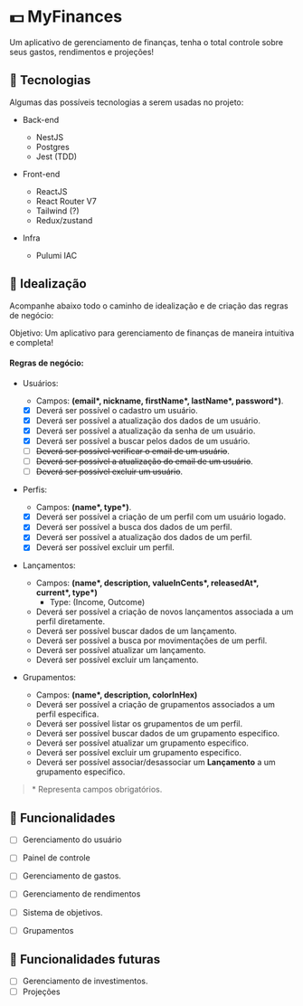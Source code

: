 # 💵 MyFinances

Um aplicativo de gerenciamento de finanças, tenha o total controle sobre seus gastos, rendimentos e projeções!

## 🎯 Tecnologias

Algumas das possíveis tecnologias a serem usadas no projeto:

- Back-end

  - NestJS
  - Postgres
  - Jest (TDD)

- Front-end

  - ReactJS
  - React Router V7
  - Tailwind (?)
  - Redux/zustand

- Infra
  - Pulumi IAC

<!-- OBS: Acredito que a utilização de SSR no front-end não seja necessária para essa aplicação, sendo assim é provável a utilização de alguma outra tecnologia como o React Router V7. -->

## 📃 Idealização

Acompanhe abaixo todo o caminho de idealização e de criação das regras de negócio:

Objetivo: Um aplicativo para gerenciamento de finanças de maneira intuitiva e completa!

#### Regras de negócio:

- Usuários:

  - Campos: **(email\*, nickname, firstName\*, lastName\*, password\*)**.
  - [x] Deverá ser possível o cadastro um usuário.
  - [x] Deverá ser possível a atualização dos dados de um usuário.
  - [x] Deverá ser possível a atualização da senha de um usuário.
  - [x] Deverá ser possível a buscar pelos dados de um usuário.
  - [ ] ~~Deverá ser possível verificar o email de um usuário~~.
  - [ ] ~~Deverá ser possível a atualização do email de um usuário~~.
  - [ ] ~~Deverá ser possível excluir um usuário~~.
  <!-- - Um usuário cadastrado deve poder criar inúmeras **Contas**. -->

- Perfis:

  - Campos: **(name\*, type\*)**.
  - [x] Deverá ser possível a criação de um perfil com um usuário logado.
  - [x] Deverá ser possível a busca dos dados de um perfil.
  - [x] Deverá ser possível a atualização dos dados de um perfil.
  - [x] Deverá ser possível excluir um perfil.

- Lançamentos:
  - Campos: **(name\*, description, valueInCents\*, releasedAt\*, current\*, type\*)**
    - Type: (Income, Outcome)
  - Deverá ser possível a criação de novos lançamentos associada a um perfil diretamente.
  - Deverá ser possível buscar dados de um lançamento.
  - Deverá ser possível a busca por movimentações de um perfil.
  - Deverá ser possível atualizar um lançamento.
  - Deverá ser possível excluir um lançamento.
- Grupamentos:
  - Campos: **(name\*, description, colorInHex)**
  - Deverá ser possível a criação de grupamentos associados a um perfil especifica.
  - Deverá ser possível listar os grupamentos de um perfil.
  - Deverá ser possível buscar dados de um grupamento especifico.
  - Deverá ser possível atualizar um grupamento especifico.
  - Deverá ser possível excluir um grupamento especifico.
  - Deverá ser possível associar/desassociar um **Lançamento** a um grupamento especifico.

<!-- - Um perfil pode conter inúmeros **Rendimentos** e **Gastos**.

- Para a criação de um **Rendimento** ou de um **Gasto** será utilizado os campos: **(name\*, description, valueInCents\*, releasedAt\*, currency\*)**

- Um perfil pode conter diferentes **Grupamentos**.

- Para a criação de um **Grupamento** será utilizado os campos: **(name\*, description, colorInHex)**

- Deverá ser possível associar diferentes **Rendimentos** e **Gastos** a um **Grupamento** especifico.

- O usuário deverá ter a liberdade de criar/adicionar/editar/excluir qualquer **Rendimentos**, **Gastos** e **Grupamentos** relacionados a um perfil especifica. -->

> \* Representa campos obrigatórios.

## 📌 Funcionalidades

- [ ] Gerenciamento do usuário

<!-- - Possibilidade de criar diferentes contas sobre um mesmo usuário (ex: PF, PJ) -->

- [ ] Painel de controle

<!-- - Gráficos, estimativas, outros dados e movimentações. -->

- [ ] Gerenciamento de gastos.

<!-- - Criar, editar e excluir um gasto. -->

- [ ] Gerenciamento de rendimentos

<!-- - Criar, editar e excluir um rendimento. -->

- [ ] Sistema de objetivos.

<!-- - (Meta de um determinado valor até certo período) -->

- [ ] Grupamentos
<!-- - (Lazer, Mercado, Contas, etc...) -->

## 📂 Funcionalidades futuras

- [ ] Gerenciamento de investimentos.
- [ ] Projeções
